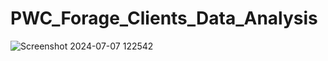# PWC_Forage_Clients_Data_Analysis

![Screenshot 2024-07-07 122542](https://github.com/Shivtosh705/PWC_Forage_Clients_Data_Analysis/assets/117893149/2b7f964b-5689-4d12-a578-25358f8f4cfa)
